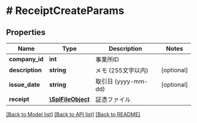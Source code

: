 # # ReceiptCreateParams

## Properties

Name | Type | Description | Notes
------------ | ------------- | ------------- | -------------
**company_id** | **int** | 事業所ID | 
**description** | **string** | メモ (255文字以内) | [optional] 
**issue_date** | **string** | 取引日 (yyyy-mm-dd) | [optional] 
**receipt** | [**\SplFileObject**](\SplFileObject.md) | 証憑ファイル | 

[[Back to Model list]](../../README.md#documentation-for-models) [[Back to API list]](../../README.md#documentation-for-api-endpoints) [[Back to README]](../../README.md)


